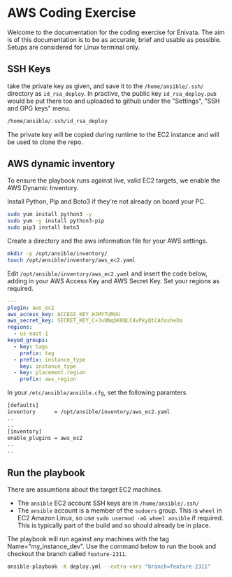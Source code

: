 # AWS Coding Exercise

Welcome to the documentation for the coding exercise for Enivata.
The aim is of this documentation is to be as accurate, brief and usable as possible.  Setups are considered for Linux terminal only.

## SSH Keys

take the private key as given, and save it to the ```/home/ansible/.ssh/``` directory as ```id_rsa_deploy```.  In practive, the public key  ```id_rsa_deploy.pub``` would be put there too and uploaded to github under the "Settings", "SSH and GPG keys" menu.

```sh
/home/ansible/.ssh/id_rsa_deploy
```
The private key will be copied during runtime to the EC2 instance and will be used to clone the repo.

## AWS dynamic inventory

To ensure the playbook runs against live, valid EC2 targets, we enable the AWS Dynamic Inventory.

Install Python, Pip and Boto3 if they're not already on board your PC.
```sh
sudo yum install python3 -y
sudo yum -y install python3-pip
sudo pip3 install boto3
```

Create a directory and the aws information file for your AWS settings.

```sh
mkdir -p /opt/ansible/inventory/
touch /opt/ansible/inventory/aws_ec2.yaml
```
Edit `/opt/ansible/inventory/aws_ec2.yaml` and insert the code below, adding in your AWS Access Key and AWS Secret Key.  Set your regions as required.

```yaml
---
plugin: aws_ec2
aws_access_key: ACCESS_KEY_HJMY7UMUU
aws_secret_key: SECRET_KEY_C+JvUNqbK8QLC4vPkyQtCAfosheXm
regions:
  - us-east-1
keyed_groups:
  - key: tags
    prefix: tag
  - prefix: instance_type
    key: instance_type
  - key: placement.region
    prefix: aws_region
```
In your `/etc/ansible/ansible.cfg`, set the following paramters.

```sh
[defaults]
inventory      = /opt/ansible/inventory/aws_ec2.yaml
..
..
[inventory]
enable_plugins = aws_ec2
..
..
```

## Run the playbook

There are assumtions about the target EC2 machines.
 - The `ansible` EC2 account SSH keys are in `/home/ansible/.ssh/`
 - The `ansible` account is a member of the `sudoers` group.  This is `wheel` in EC2 Amazon Linux, so use `sudo usermod -aG wheel ansible` if required.  This is typically part of the build and so should already be in place.

The playbook will run against any machines with the tag Name="my_instance_dev".  Use the command below to run the book and checkout the branch called `feature-2311`.

```sh
ansible-playbook -K deploy.yml --extra-vars "branch=feature-2311"
```
